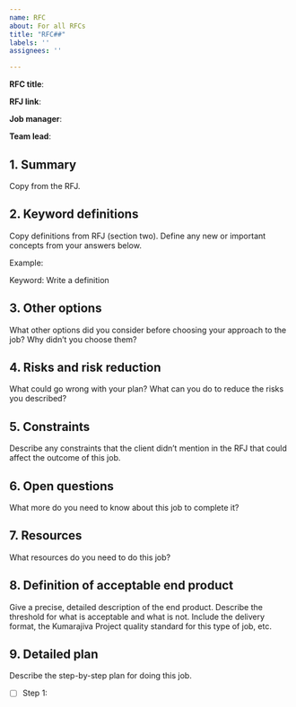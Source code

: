 ```yaml
---
name: RFC
about: For all RFCs
title: "RFC##"
labels: ''
assignees: ''

---
```


**RFC title**: 

**RFJ link**: 

**Job manager**: 

**Team lead**: 

## 1. Summary

Copy from the RFJ.

## 2. Keyword definitions

Copy definitions from RFJ (section two).
Define any new or important concepts from your answers below.

Example:

Keyword: Write a definition

## 3. Other options

What other options did you consider before choosing your approach to the job? Why didn’t you choose them?

## 4. Risks and risk reduction

What could go wrong with your plan? What can you do to reduce the risks you described?

## 5. Constraints

Describe any constraints that the client didn’t mention in the RFJ that could affect the outcome of this job.

## 6. Open questions

What more do you need to know about this job to complete it?

## 7. Resources

What resources do you need to do this job?

## 8. Definition of acceptable end product

Give a precise, detailed description of the end product. Describe the threshold for what is acceptable and what is not. Include the delivery format, the Kumarajiva Project quality standard for this type of job, etc.

## 9. Detailed plan

Describe the step-by-step plan for doing this job.

- [ ] Step 1: 
